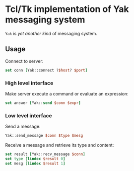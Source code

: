 # Tcl/Tk implementation of Yak messaging system

`Yak` is *yet another kind* of messaging system.

## Usage

Connect to server:

``` tcl
set conn [Yak::connect ?$host? $port]
```


### High level interface

Make server execute a command or evaluate an expression:

``` tcl
set answer [Yak::send $conn $expr]
```


### Low level interface

Send a message:

``` tcl
Yak::send_message $conn $type $mesg
```

Receive a message and retrieve its type and content:

``` tcl
set result [Yak::recv_message $conn]
set type [lindex $result 0]
set mesg [lindex $result 1]
```
